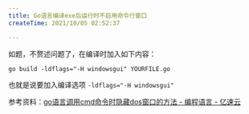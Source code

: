 ```yaml
---
title: Go语言编译exe后运行时不启用命令行窗口
createTime: 2021/10/05 02:52:37

---
```


如题，不赘述问题了，在编译时加入如下内容：

```
go build -ldflags="-H windowsgui" YOURFILE.go
```

也就是说要加入编译选项 `-ldflags="-H windowsgui"`


参考资料：[go语言调用cmd命令时隐藏dos窗口的方法 - 编程语言 - 亿速云](https://www.yisu.com/zixun/126513.html)
